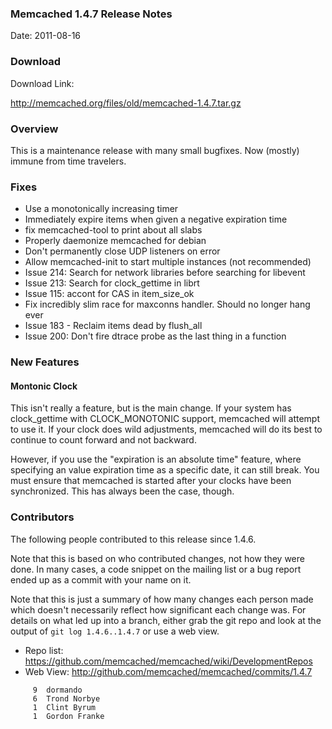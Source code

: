 ### Memcached 1.4.7 Release Notes

Date: 2011-08-16

### Download

Download Link:

http://memcached.org/files/old/memcached-1.4.7.tar.gz


### Overview

This is a maintenance release with many small bugfixes. Now (mostly) immune
from time travelers.

### Fixes

   * Use a monotonically increasing timer 
   * Immediately expire items when given a negative expiration time
   * fix memcached-tool to print about all slabs 
   * Properly daemonize memcached for debian 
   * Don't permanently close UDP listeners on error
   * Allow memcached-init to start multiple instances (not recommended)
   * Issue 214: Search for network libraries before searching for libevent 
   * Issue 213: Search for clock_gettime in librt 
   * Issue 115: accont for CAS in item_size_ok 
   * Fix incredibly slim race for maxconns handler. Should no longer hang ever
   * Issue 183 - Reclaim items dead by flush_all 
   * Issue 200: Don't fire dtrace probe as the last thing in a function 


### New Features

#### Montonic Clock

This isn't really a feature, but is the main change. If your system has
clock_gettime with CLOCK_MONOTONIC support, memcached will attempt to use it.
If your clock does wild adjustments, memcached will do its best to continue to
count forward and not backward.

However, if you use the "expiration is an absolute time" feature, where
specifying an value expiration time as a specific date, it can still break.
You must ensure that memcached is started after your clocks have been
synchronized. This has always been the case, though.

### Contributors

The following people contributed to this release since 1.4.6.

Note that this is based on who contributed changes, not how they were
done.  In many cases, a code snippet on the mailing list or a bug
report ended up as a commit with your name on it.

Note that this is just a summary of how many changes each person made
which doesn't necessarily reflect how significant each change was.
For details on what led up into a branch, either grab the git repo and
look at the output of `git log 1.4.6..1.4.7` or use a web view.

  * Repo list:  https://github.com/memcached/memcached/wiki/DevelopmentRepos
  * Web View: http://github.com/memcached/memcached/commits/1.4.7

```
     9  dormando
     6  Trond Norbye
     1  Clint Byrum
     1  Gordon Franke
```


